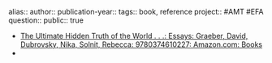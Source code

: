 alias::
author::
publication-year::
tags:: book, reference
project:: #AMT #EFA 
question::
public:: true

- [The Ultimate Hidden Truth of the World . . .: Essays: Graeber, David, Dubrovsky, Nika, Solnit, Rebecca: 9780374610227: Amazon.com: Books](https://www.amazon.com/Ultimate-Hidden-Truth-World-Essays/dp/0374610223/ref=sims_dp_d_dex_popular_subs_t3_v6_d_sccl_3_6/138-1623267-9466632?pd_rd_w=bZfFG&content-id=amzn1.sym.e8d820ef-2096-4eeb-b1bc-3781fc2e29af&pf_rd_p=e8d820ef-2096-4eeb-b1bc-3781fc2e29af&pf_rd_r=KD3TQK1SYAZH0XR7GGRC&pd_rd_wg=Xm5Id&pd_rd_r=479de430-8354-4aaf-b2d0-a1b12dd6b0a1&pd_rd_i=0374610223&psc=1)
-
